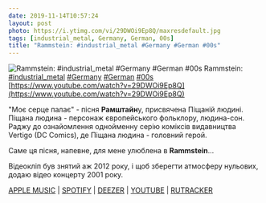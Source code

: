 ```yaml
---
date: 2019-11-14T10:57:24
layout: post
photo: https://i.ytimg.com/vi/29DWOi9Ep8Q/maxresdefault.jpg
tags: [industrial_metal, Germany, German, 00s]
title: "Rammstein: #industrial_metal #Germany #German #00s"
---
```

![Rammstein: #industrial_metal #Germany #German #00s](https://i.ytimg.com/vi/29DWOi9Ep8Q/maxresdefault.jpg)
Rammstein: [#industrial_metal](/tags/#industrial_metal) [#Germany](/tags/#Germany) [#German](/tags/#German) [#00s](/tags/#00s) [https://www.youtube.com/watch?v=29DWOi9Ep8Q](https://www.youtube.com/watch?v=29DWOi9Ep8Q)

&quot;Моє серце палає&quot; - пісня **Рамштайн**у, присвячена Піщаній людині. Піщана людина - персонаж європейського фольклору, людина-сон. Раджу до ознайомлення однойменну серію коміксів видавництва Vertigo (DC Comics), де Піщана людина - головний герой.

Саме ця пісня, напевне, для мене улюблена в **Rammstein**...

Відеокліп був знятий аж 2012 року, і щоб зберегти атмосферу нульових, додаю відео концерту 2001 року.

[APPLE MUSIC](https://music.apple.com/ru/album/mutter/1440770702) \| [SPOTIFY](https://open.spotify.com/album/7ikuEzL6xeAgu6yT6YVLy7) \| [DEEZER](https://www.deezer.com/album/1703280?utm_source=deezer&amp;utm_content=album-1703280&amp;utm_term=1601611822_1573721760&amp;utm_medium=web) \| [YOUTUBE](https://www.youtube.com/playlist?list=PLBzBwYhHpqLJpxLwf-RXX4FZ8NEc-bn4k) \| [RUTRACKER](https://rutracker.org/forum/viewtopic.php?t=5732323)